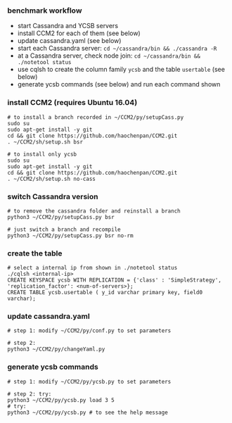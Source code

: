 
### benchmark workflow
- start Cassandra and YCSB servers
- install CCM2 for each of them (see below)
- update cassandra.yaml (see below)
- start each Cassandra server: `cd ~/cassandra/bin && ./cassandra -R`
- at a Cassandra server, check node join: `cd ~/cassandra/bin && ./notetool status`
- use cqlsh to create the column family `ycsb` and the table `usertable` (see below)
- generate ycsb commands (see below) and run each command shown 
### install CCM2 (requires Ubuntu 16.04)
```shell script
# to install a branch recorded in ~/CCM2/py/setupCass.py
sudo su
sudo apt-get install -y git
cd && git clone https://github.com/haochenpan/CCM2.git
. ~/CCM2/sh/setup.sh bsr

# to install only ycsb
sudo su
sudo apt-get install -y git
cd && git clone https://github.com/haochenpan/CCM2.git
. ~/CCM2/sh/setup.sh no-cass

```

### switch Cassandra version
```shell script
# to remove the cassandra folder and reinstall a branch
python3 ~/CCM2/py/setupCass.py bsr

# just switch a branch and recompile
python3 ~/CCM2/py/setupCass.py bsr no-rm

```

### create the table
```shell script
# select a internal ip from shown in ./notetool status
./cqlsh <internal-ip>
CREATE KEYSPACE ycsb WITH REPLICATION = {'class' : 'SimpleStrategy', 'replication_factor': <num-of-servers>};
CREATE TABLE ycsb.usertable ( y_id varchar primary key, field0 varchar);
```

### update cassandra.yaml
```shell script
# step 1: modify ~/CCM2/py/conf.py to set parameters

# step 2:
python3 ~/CCM2/py/changeYaml.py

```

### generate ycsb commands
```shell script
# step 1: modify ~/CCM2/py/ycsb.py to set parameters

# step 2: try:
python3 ~/CCM2/py/ycsb.py load 3 5
# try:
python3 ~/CCM2/py/ycsb.py # to see the help message
```